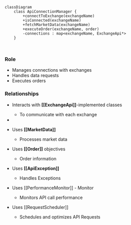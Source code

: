 
```mermaid
classDiagram
    class ApiConnectionManager {
        +connectToExchange(exchangeName)
        +isConnected(exchangeName)
        +fetchMarketData(exchangeName)
        +executeOrder(exchangeName, order)
        -connections : map<exchangeName, ExchangeApi*>
    }



```
### Role
- Manages connections with exchanges
- Handles data requests
- Executes orders

### Relationships
- Interacts with **[[ExchangeApi]]**-implemented classes 
	- To communicate with each exchange
-
- Uses **[[MarketData]]**
	- Processes market data
	
- Uses **[[Order]]** objectives
	- Order information
	
- Uses **[[ApiException]]**
	- Handles Exceptions

- Uses [[PerformanceMonitor]] - Monitor
	- Monitors API call performance

- Uses [[RequestScheduler]]
	- Schedules and optimizes API Requests